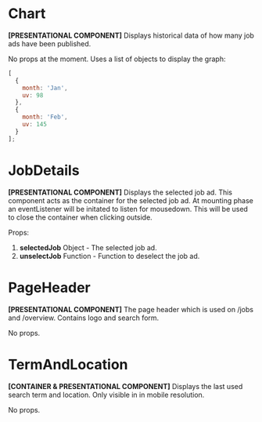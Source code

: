 # Chart

**[PRESENTATIONAL COMPONENT]**
Displays historical data of how many job ads have been published.

No props at the moment.
Uses a list of objects to display the graph:

```javascript
[
  {
    month: 'Jan',
    uv: 98
  },
  {
    month: 'Feb',
    uv: 145
  }
];
```

# JobDetails

**[PRESENTATIONAL COMPONENT]**
Displays the selected job ad. This component acts as the container for the selected job ad.
At mounting phase an eventListener will be initated to listen for mousedown. This will be used to close the container when clicking outside.

Props:

1. **selectedJob**
   Object - The selected job ad.
2. **unselectJob**
   Function - Function to deselect the job ad.

# PageHeader

**[PRESENTATIONAL COMPONENT]**
The page header which is used on /jobs and /overview. Contains logo and search form.

No props.

# TermAndLocation

**[CONTAINER & PRESENTATIONAL COMPONENT]**
Displays the last used search term and location. Only visible in <PageHeader /> in mobile resolution.

No props.
